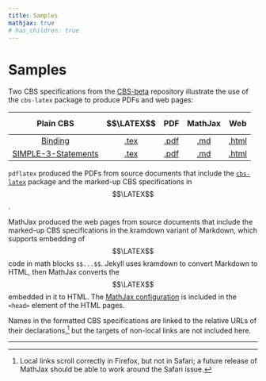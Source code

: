 ```yaml
---
title: Samples
mathjax: true
# has_children: true
---
```


# Samples

Two CBS specifications from the [CBS-beta] repository illustrate the use of the `cbs-latex` package to produce PDFs and web pages:

| Plain CBS | $$\LATEX$$ |     PDF    |   MathJax  |     Web    |
| :-------: | :--------: | :--------: | :--------: | :--------: |
| [Binding]  | [.tex](latex/Binding/Binding.txt) | [.pdf](latex/Binding/Binding.pdf) | [.md](mathjax/Binding.txt) | [.html](mathjax/Binding.html) |
| [SIMPLE-3-Statements]  | [.tex](latex/SIMPLE-3-Statements/SIMPLE-3-Statements.txt) | [.pdf](latex/SIMPLE-3-Statements/SIMPLE-3-Statements.pdf) | [.md](mathjax/SIMPLE-3-Statements.txt) | [.html](mathjax/SIMPLE-3-Statements.html) |

`pdflatex` produced the PDFs from source documents that include the [`cbs-latex`] package and the marked-up CBS specifications in $$\LATEX$$.

MathJax produced the web pages from source documents that include the marked-up CBS specifications in the kramdown variant of Markdown,
which supports embedding of $$\LATEX$$ code in math blocks `$$...$$`.
Jekyll uses kramdown to convert Markdown to HTML, 
then MathJax converts the $$\LATEX$$ embedded in it to HTML.
The [MathJax configuration] is included in the `<head>` element of the HTML pages.

Names in the formatted CBS specifications are linked to the relative URLs of their declarations,[^scroll]
but the targets of non-local links are not included here.

----

[^scroll]:
    Local links scroll correctly in Firefox, but not in Safari;
    a future release of MathJax should be able to work around the Safari issue.

[CBS-beta]:  https://plancomps.github.io/CBS-beta/

[Binding]:  https://plancomps.github.io/CBS-beta/Funcons-beta/Computations/Normal/Binding/
[Binding.tex]:  latex/Binding/Binding.txt
[Binding.pdf]:  latex/Binding/Binding.pdf
[Binding.md]:   mathjax/Binding.txt
[Binding.html]: mathjax/Binding.html

[SIMPLE-3-Statements]:  https://plancomps.github.io/CBS-beta/Languages-beta/SIMPLE/SIMPLE-cbs/SIMPLE/SIMPLE-3-Statements/
[SIMPLE-3-Statements.tex]:  latex/SIMPLE-3-Statements/SIMPLE-3-Statements.txt
[SIMPLE-3-Statements.pdf]:  latex/SIMPLE-3-Statements/SIMPLE-3-Statements.pdf
[SIMPLE-3-Statements.md]:   mathjax/SIMPLE-3-Statements.txt
[SIMPLE-3-Statements.html]: mathjax/SIMPLE-3-Statements.html

[`cbs-latex`]: latex/cbs-latex.txt
[MathJax configuration]: mathjax/config.txt
